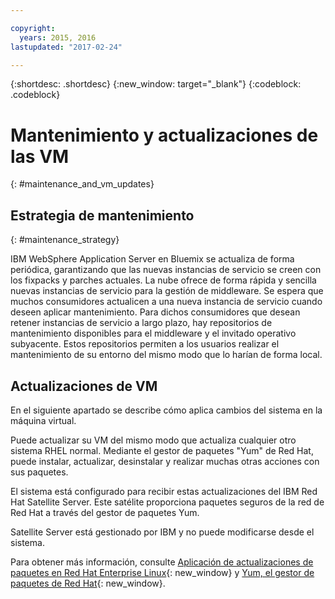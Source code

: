 ```yaml
---

copyright:
  years: 2015, 2016
lastupdated: "2017-02-24"

---
```


{:shortdesc: .shortdesc}
{:new_window: target="_blank"}
{:codeblock: .codeblock}

# Mantenimiento y actualizaciones de las VM
{: #maintenance_and_vm_updates}

## Estrategia de mantenimiento
{: #maintenance_strategy}

IBM WebSphere Application Server en Bluemix se actualiza de forma periódica, garantizando que las nuevas instancias de servicio se creen con los fixpacks y parches actuales. La nube ofrece de forma rápida y sencilla nuevas instancias de servicio para la gestión de middleware. Se espera que muchos consumidores actualicen a una nueva instancia de servicio cuando deseen aplicar mantenimiento. Para dichos consumidores que desean retener instancias de servicio a largo plazo, hay repositorios de mantenimiento disponibles para el
middleware y el invitado operativo subyacente. Estos repositorios permiten a los usuarios realizar el mantenimiento de su entorno del mismo modo que lo harían de forma local.

## Actualizaciones de VM

En el siguiente apartado se describe cómo aplica cambios del sistema en la máquina virtual.

Puede actualizar su VM del mismo modo que actualiza cualquier otro sistema RHEL normal. Mediante el gestor de paquetes "Yum" de Red Hat, puede instalar, actualizar, desinstalar y realizar muchas otras acciones con sus paquetes.

El sistema está configurado para recibir estas actualizaciones del IBM Red Hat Satellite Server. Este satélite proporciona paquetes seguros de la red de Red Hat a través del gestor de paquetes Yum.

Satellite Server está gestionado por IBM y no puede modificarse desde el sistema.

Para obtener más información, consulte [Aplicación de actualizaciones de paquetes en Red Hat Enterprise Linux](https://access.redhat.com/articles/11258#rhel6){: new_window} y [Yum, el gestor de paquetes de Red Hat](https://access.redhat.com/documentation/en-US/Red_Hat_Enterprise_Linux/6/html/Deployment_Guide/ch-yum.html){: new_window}.
